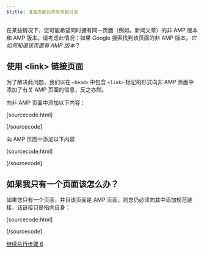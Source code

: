 ```yaml
---
$title: 准备页面以供发现和分发
---
```


在某些情况下，您可能希望同时拥有同一页面（例如，新闻文章）的非 AMP 版本和 AMP 版本。请考虑此情况：如果 Google 搜索找到该页面的非 AMP 版本，*它如何知道该页面有 AMP 版本*？

## 使用 &lt;link> 链接页面

为了解决此问题，我们以在 `<head>` 中包含 `<link>` 标记的形式向非 AMP 页面中添加了有关 AMP 页面的信息，反之亦然。

向非 AMP 页面中添加以下内容：

[sourcecode:html]
<link rel="amphtml" href="https://www.example.com/url/to/amp/document.html">
[/sourcecode]

向 AMP 页面中添加以下内容

[sourcecode:html]
<link rel="canonical" href="https://www.example.com/url/to/full/document.html">
[/sourcecode]

## 如果我只有一个页面该怎么办？

如果您只有一个页面，并且该页面是 AMP 页面，则您仍必须向其中添加规范链接，该链接只是指向自身：

[sourcecode:html]
<link rel="canonical" href="https://www.example.com/url/to/amp/document.html">
[/sourcecode]

<a class="go-button button" href="/zh_cn/docs/get_started/general/create/publish.html">继续执行步骤 6</a>
